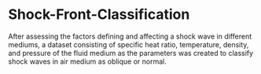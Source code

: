 # Shock-Front-Classification
After assessing the factors defining and affecting a shock wave in different mediums, a dataset consisting of specific heat ratio, temperature, density, and pressure of the fluid  medium as the parameters was created to classify shock waves in air medium as oblique or normal.
